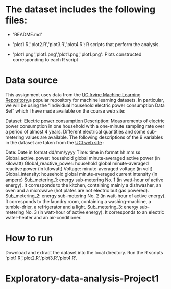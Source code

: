 The dataset includes the following files:
=========================================

- 'README.md'

- 'plot1.R','plot2.R','plot3.R','plot4.R': R scripts that perform the analysis.

- 'plot1.png','plot1.png','plot1.png','plot1.png': Plots constructed corresponding to each R script

Data source
===========
This assignment uses data from the [UC Irvine Machine Learning Repository,](http://archive.ics.uci.edu/ml/)a popular repository for machine learning datasets. 
In particular, we will be using the “Individual household electric power consumption Data Set” which I have made available on the course web site:

Dataset: [Electric power consumption](https://d396qusza40orc.cloudfront.net/exdata%2Fdata%2Fhousehold_power_consumption.zip)
Description: Measurements of electric power consumption in one household with a one-minute sampling rate over a period of almost 4 years. Different electrical quantities and some sub-metering values are available.
The following descriptions of the 9 variables in the dataset are taken from the [UCI web site](https://archive.ics.uci.edu/ml/datasets/Individual+household+electric+power+consumption) :

Date: Date in format dd/mm/yyyy
Time: time in format hh:mm:ss
Global_active_power: household global minute-averaged active power (in kilowatt)
Global_reactive_power: household global minute-averaged reactive power (in kilowatt)
Voltage: minute-averaged voltage (in volt)
Global_intensity: household global minute-averaged current intensity (in ampere)
Sub_metering_1: energy sub-metering No. 1 (in watt-hour of active energy). It corresponds to the kitchen, containing mainly a dishwasher, an oven and a microwave (hot plates are not electric but gas powered).
Sub_metering_2: energy sub-metering No. 2 (in watt-hour of active energy). It corresponds to the laundry room, containing a washing-machine, a tumble-drier, a refrigerator and a light.
Sub_metering_3: energy sub-metering No. 3 (in watt-hour of active energy). It corresponds to an electric water-heater and an air-conditioner.

How to run
==========
Download and extract the dataset into the local directory.
Run the R scripts 'plot1.R','plot2.R','plot3.R','plot4.R'.



# Exploratory-data-analysis-Project1
